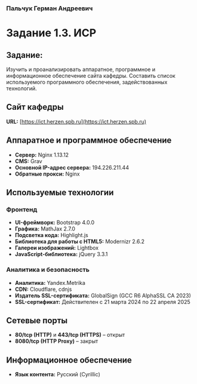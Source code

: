 ### Пальчук Герман Андреевич

# Задание 1.3. ИСР

## Задание:
Изучить и проанализировать аппаратное, программное и информационное обеспечение сайта кафедры. Составить список используемого программного обеспечения, задействованных технологий.

## Сайт кафедры
**URL:** [https://ict.herzen.spb.ru](https://ict.herzen.spb.ru)

## Аппаратное и программное обеспечение
- **Сервер:** Nginx 1.13.12
- **CMS:** Grav
- **Основной IP-адрес сервера:** 194.226.211.44
- **Обратные прокси:** Nginx

## Используемые технологии
### Фронтенд
- **UI-фреймворк:** Bootstrap 4.0.0
- **Графика:** MathJax 2.7.0
- **Подсветка кода:** Highlight.js
- **Библиотека для работы с HTML5:** Modernizr 2.6.2
- **Галереи изображений:** Lightbox
- **JavaScript-библиотека:** jQuery 3.3.1

### Аналитика и безопасность
- **Аналитика:** Yandex.Metrika
- **CDN:** Cloudflare, cdnjs
- **Издатель SSL-сертификата:** GlobalSign (GCC R6 AlphaSSL CA 2023)
- **SSL-сертификат:** Действителен с 21 марта 2024 по 22 апреля 2025

## Сетевые порты
- **80/tcp (HTTP)** и **443/tcp (HTTPS)** – открыт
- **8080/tcp (HTTP Proxy)** – закрыт

## Информационное обеспечение
- **Язык контента:** Русский (Cyrillic) 